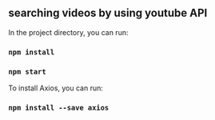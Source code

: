 ## searching videos by using youtube API

In the project directory, you can run:

### `npm install`
### `npm start`

To install Axios, you can run:

### `npm install --save axios`
